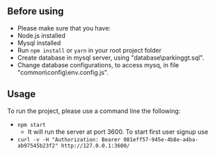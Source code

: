 ## Before using

- Please make sure that you have:
 - Node.js installed
 - Mysql installed
 - Run `npm install` or `yarn` in your root project folder
 - Create database in mysql server, using "database\parkinggt.sql".
 - Change database configurations, to access mysq, in file "common\config\env.config.js".
 

## Usage

To run the project, please use a command line the following:
 - `npm start`
    - It will run the server at port 3600.
To start first user signup use 
 - `curl -v -H "Authorization: Bearer 081eff57-945e-4b8e-a4ba-ab97545b23f2" http://127.0.0.1:3600/`
